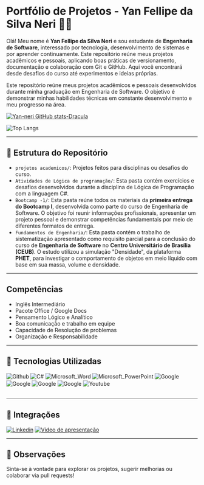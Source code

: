 # Portfólio de Projetos - Yan Fellipe da Silva Neri 👨‍💻
Olá! Meu nome é **Yan Fellipe da Silva Neri** e sou estudante de **Engenharia de Software**, interessado por tecnologia, desenvolvimento de sistemas e por aprender continuamente. Este repositório reúne meus projetos acadêmicos e pessoais, aplicando boas práticas de versionamento, documentação e colaboração com Git e GitHub. Aqui você encontrará desde desafios do curso até experimentos e ideias próprias.

Este repositório reúne meus projetos acadêmicos e pessoais desenvolvidos durante minha graduação em Engenharia de Software. O objetivo é demonstrar minhas habilidades técnicas em constante desenvolvimento e meu progresso na área.

[![Yan-neri GitHub stats-Dracula](https://github-readme-stats.vercel.app/api?username=Yan-neri&show_icons=true&theme=dracula#gh-dracula-mode-only)](https://github.com/Yan-neri/github-readme-stats#gh-dracula-mode-only)

![Top Langs](https://github-readme-stats.vercel.app/api/top-langs/?username=Yan-neri&size_weight=0.5&count_weight=0.5)


---

## 📁 Estrutura do Repositório

- `projetos academicos/`: Projetos feitos para disciplinas ou desafios do curso.
- `Atividades de Lógica de programação/`: Esta pasta contém exercícios e desafios desenvolvidos durante a disciplina de Lógica de Programação com a linguagem C#.
- `Bootcamp -1/`: Esta pasta reúne todos os materiais da **primeira entrega do Bootcamp I**, desenvolvida como parte do curso de Engenharia de Software. O objetivo foi reunir informações profissionais, apresentar um projeto pessoal e demonstrar competências fundamentais por meio de diferentes formatos de entrega.
- `Fundamentos de Engenharia/`: Esta pasta contém o trabalho de sistematização apresentado como requisito parcial para a conclusão do curso de **Engenharia de Software** no **Centro Universitário de Brasília (CEUB)**. O estudo utilizou a simulação "Densidade", da plataforma **PHET**, para investigar o comportamento de objetos em meio líquido com base em sua massa, volume e densidade.
  
---
## Competências

- Inglês Intermediário
- Pacote Office / Google Docs
- Pensamento Lógico e Analítico
- Boa comunicação e trabalho em equipe
- Capacidade de Resolução de problemas
- Organização e Responsabilidade
---


## 🔧 Tecnologias Utilizadas

  <div style="display: inline_block">
  <img align="center" alt="Github" src="https://img.shields.io/badge/GitHub-100000?style=for-the-badge&logo=github&logoColor=white" />
  <img align="center" alt="C#" src="https://img.shields.io/badge/C%23-239120?style=for-the-badge&logo=c-sharp&logoColor=white" />
  <img align="center" alt="Microsoft_Word" src="https://img.shields.io/badge/Microsoft_Word-2B579A?style=for-the-badge&logo=microsoft-word&logoColor=white" />
  <img align="center" alt="Microsoft_PowerPoint" src="https://img.shields.io/badge/Microsoft_PowerPoint-B7472A?style=for-the-badge&logo=microsoft-powerpoint&logoColor=white" />
  <img align="center" alt="Google" src="https://img.shields.io/badge/Google%20Docs-4285F4?style=for-the-badge&logo=google-docs&logoColor=white" />
  <img align="center" alt="Google" src="https://img.shields.io/badge/Google%20Slides-FBBC04?style=for-the-badge&logo=google-slides&logoColor=black" />
  <img align="center" alt="Google" src="https://img.shields.io/badge/Google%20Sites-174EA6?style=for-the-badge&logo=google-sites&logoColor=blue"" />
  <img align="center" alt="Google" src="https://img.shields.io/badge/Google%20Calendar-A50E0E?style=for-the-badge&logo=google-sites&logoColor=white" />
  <img align="center" alt="Youtube" src="https://img.shields.io/badge/YouTube-FF0000?style=for-the-badge&logo=youtube&logoColor=white" />
</div><br/>

---

## 🔗 Integrações


[![Linkedin](https://img.shields.io/badge/LinkedIn-0077B5?style=for-the-badge&logo=linkedin&logoColor=white)](https://www.linkedin.com/in/yan-fellipe-a5a100360/)
[![Vídeo de apresentação](https://img.shields.io/badge/YouTube-FF0000?style=for-the-badge&logo=youtube&logoColor=white)]()

---

## 📌 Observações

Sinta-se à vontade para explorar os projetos, sugerir melhorias ou colaborar via pull requests!
